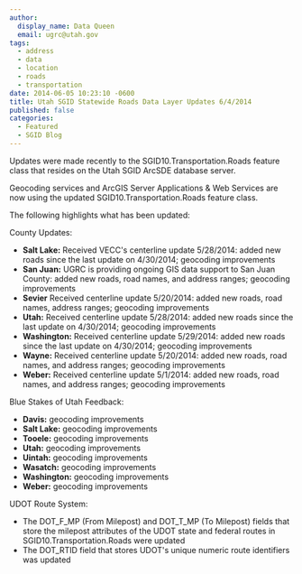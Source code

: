 ```yaml
---
author:
  display_name: Data Queen
  email: ugrc@utah.gov
tags:
  - address
  - data
  - location
  - roads
  - transportation
date: 2014-06-05 10:23:10 -0600
title: Utah SGID Statewide Roads Data Layer Updates 6/4/2014
published: false
categories:
  - Featured
  - SGID Blog
---
```

Updates were made recently to the SGID10.Transportation.Roads feature class that resides on the Utah SGID ArcSDE database server.

Geocoding services and ArcGIS Server Applications & Web Services are now using the updated SGID10.Transportation.Roads feature class.

The following highlights what has been updated:

County Updates:

- **Salt Lake:** Received VECC's centerline update 5/28/2014: added new roads since the last update on 4/30/2014; geocoding improvements
- **San Juan:** UGRC is providing ongoing GIS data support to San Juan County: added new roads, road names, and address ranges; geocoding improvements
- **Sevier** Received centerline update 5/20/2014: added new roads, road names, address ranges; geocoding improvements
- **Utah:** Received centerline update 5/28/2014: added new roads since the last update on 4/30/2014; geocoding improvements
- **Washington:** Received centerline update 5/29/2014: added new roads since the last update on 4/30/2014; geocoding improvements
- **Wayne:** Received centerline update 5/20/2014: added new roads, road names, and address ranges; geocoding improvements
- **Weber:** Received centerline update 5/1/2014: added new roads, road names, and address ranges; geocoding improvements

Blue Stakes of Utah Feedback:

- **Davis:** geocoding improvements
- **Salt Lake:** geocoding improvements
- **Tooele:** geocoding improvements
- **Utah:** geocoding improvements
- **Uintah:** geocoding improvements
- **Wasatch:** geocoding improvements
- **Washington:** geocoding improvements
- **Weber:** geocoding improvements

UDOT Route System:

- The DOT\_F\_MP (From Milepost) and DOT\_T\_MP (To Milepost) fields that store the milepost attributes of the UDOT state and federal routes in SGID10.Transportation.Roads were updated
- The DOT_RTID field that stores UDOT's unique numeric route identifiers was updated
